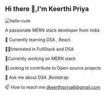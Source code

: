 ## Hi there 👋,I'm Keerthi Priya

![hello-cute](https://github.com/user-attachments/assets/2c90caab-0234-4adc-8ba4-ad51ff6752f0)

A passionate MERN stack developer from India

🌱 Currently learning DSA , React.

👨‍💻Interested in FullStack and DSA

🔭Currently working on MERN stack

🤝Looking to contribute to Open-source projects

💬 Ask me about DSA ,Bootstrap

📫 How to reach me dkeerthipriya6@gmail.com


